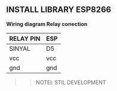 ## INSTALL LIBRARY ESP8266 ##

**Wiring diagram Relay conection**

|   RELAY PIN   |   ESP     |
|---------------|-----------|
|   SINYAL      |   D5      |
|   vcc         |   vcc     |
|   gnd         |   gnd     |

>>NOTEl: STIL DEVELOPMENT